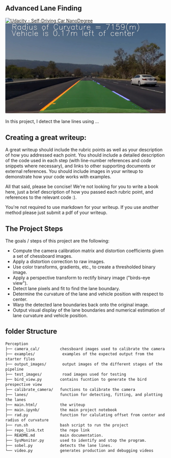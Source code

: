## Advanced Lane Finding
[![Udacity - Self-Driving Car NanoDegree](https://s3.amazonaws.com/udacity-sdc/github/shield-carnd.svg)](http://www.udacity.com/drive)
![Lanes Image](./examples/example_output.jpg)

In this project, I detect the lane lines using ...

Creating a great writeup:
---
A great writeup should include the rubric points as well as your description of how you addressed each point.  You should include a detailed description of the code used in each step (with line-number references and code snippets where necessary), and links to other supporting documents or external references.  You should include images in your writeup to demonstrate how your code works with examples.  

All that said, please be concise!  We're not looking for you to write a book here, just a brief description of how you passed each rubric point, and references to the relevant code :). 

You're not required to use markdown for your writeup.  If you use another method please just submit a pdf of your writeup.

The Project Steps
---

The goals / steps of this project are the following:

* Compute the camera calibration matrix and distortion coefficients given a set of chessboard images.
* Apply a distortion correction to raw images.
* Use color transforms, gradients, etc., to create a thresholded binary image.
* Apply a perspective transform to rectify binary image ("birds-eye view").
* Detect lane pixels and fit to find the lane boundary.
* Determine the curvature of the lane and vehicle position with respect to center.
* Warp the detected lane boundaries back onto the original image.
* Output visual display of the lane boundaries and numerical estimation of lane curvature and vehicle position.

## folder Structure
```
Perception
├── camera_cal/         chessboard images used to calibrate the camera
├── examples/            examples of the expected output from the starter files
├── output_images/       output images of the different stages of the pipeline
├── test_images/         road images used for testing
├── bird_view.py        contains fucntion to generate the bird prespective view
├── calibrate_camera/   functions to calibrate the camera
├── lanes/              function for detecting, fitting, and plotting the lanes
├── main.html/          the writeup 
├── main.ipynb/         the main project notebook
├── rad.py              function for calulating offset from center and radius of curvature
├── run.sh              bash script to run the project
├── repo_link.txt       the repo link 
├── README.md           main documentation.
├── SysMonitor.py       used to identify and stop the program.
├── sobel.py            detects the lane lines.
└── video.py            generates production and debugging videos
```
